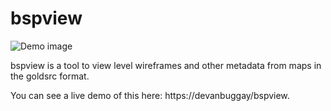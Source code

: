 # bspview

![Demo image](link-to-image)

bspview is a tool to view level wireframes and other metadata from maps in the goldsrc format.

You can see a live demo of this here: https://devanbuggay/bspview.